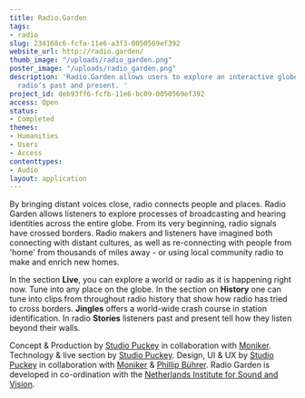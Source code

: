 ```yaml
---
title: Radio.Garden
tags:
- radio
slug: 234168c6-fcfa-11e6-a3f3-0050569ef392
website_url: http://radio.garden/
thumb_image: "/uploads/radio_garden.png"
poster_image: "/uploads/radio_garden.png"
description: 'Radio.Garden allows users to explore an interactive globe filled with
  radio’s past and present. '
project_id: deb93ff6-fcfb-11e6-bc09-0050569ef392
access: Open
status:
- Completed
themes:
- Humanities
- Users
- Access
contenttypes:
- Audio
layout: application
---
```


By bringing distant voices close, radio connects people and places. Radio Garden allows listeners to explore processes of broadcasting and hearing identities across the entire globe. From its very beginning, radio signals have crossed borders. Radio makers and listeners have imagined both connecting with distant cultures, as well as re-connecting with people from 'home' from thousands of miles away - or using local community radio to make and enrich new homes.

In the section **Live**, you can explore a world or radio as it is happening right now. Tune into any place on the globe. In the section on **History** one can tune into clips from throughout radio history that show how radio has tried to cross borders. **Jingles** offers a world-wide crash course in station identification. In radio **Stories** listeners past and present tell how they listen beyond their walls.

Concept & Production by [Studio Puckey](http://puckey.studio/) in collaboration with [Moniker](http://studiomoniker.com/). Technology & live section by [Studio Puckey](http://puckey.studio/). Design, UI & UX by [Studio Puckey](http://puckey.studio/) in collaboration with [Moniker](http://www.studiomoniker.com/) & [Phillip Bührer](http://www.phillipbuehrer.ch/). Radio Garden is developed in co-ordination with the [Netherlands Institute for Sound and Vision](http://www.beeldengeluid.nl/en/netherlands-institute-sound-and-vision).
